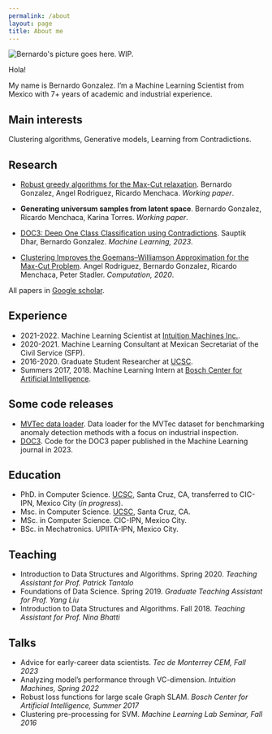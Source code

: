 ```yaml
---
permalink: /about
layout: page
title: About me
---
```


![Bernardo's picture goes here. WIP.](./assets/imgs/ber_0.png)

Hola!

My name is Bernardo Gonzalez. I’m a Machine Learning Scientist from Mexico with 7+ years of academic and industrial experience.

## Main interests

Clustering algorithms, Generative models, Learning from Contradictions.

## Research

- [Robust greedy algorithms for the Max-Cut relaxation](../assets/docs/efficient_max_cut_v0.pdf). Bernardo Gonzalez, Angel Rodriguez, Ricardo Menchaca. *Working paper*.

- **Generating universum samples from latent space**. Bernardo Gonzalez, Ricardo Menchaca, Karina Torres. *Working paper*.

- [DOC3: Deep One Class Classification using Contradictions](https://link.springer.com/article/10.1007/s10994-023-06362-5). Sauptik Dhar, Bernardo Gonzalez. *Machine Learning, 2023*.

- [Clustering Improves the Goemans–Williamson Approximation for the Max-Cut Problem](https://www.mdpi.com/2079-3197/8/3/75). Angel Rodriguez, Bernardo Gonzalez, Ricardo Menchaca, Peter Stadler. *Computation, 2020*.

All papers in [Google scholar](https://scholar.google.com/citations?hl=es&user=J6AjacwAAAAJ).

## Experience

- 2021-2022. Machine Learning Scientist at [Intuition Machines Inc.](https://www.imachines.com/).
- 2020-2021. Machine Learning Consultant at Mexican Secretariat of the Civil Service (SFP).
- 2016-2020. Graduate Student Researcher at [UCSC](https://engineering.ucsc.edu/).
- Summers 2017, 2018. Machine Learning Intern at [Bosch Center for Artificial Intelligence](https://www.bosch-ai.com/).

## Some code releases

- [MVTec data loader](https://github.com/b3r8/mvtec-dataloader). Data loader for the MVTec dataset for benchmarking anomaly detection methods with a focus on industrial inspection.
- [DOC3](https://github.com/sauptikdhar/DOC3). Code for the DOC3 paper published in the Machine Learning journal in 2023.

## Education

- PhD. in Computer Science. [UCSC](https://engineering.ucsc.edu/), Santa Cruz, CA, transferred to CIC-IPN, Mexico City (*in progress*).
- Msc. in Computer Science. [UCSC](https://engineering.ucsc.edu/), Santa Cruz, CA.
- MSc. in Computer Science. CIC-IPN, Mexico City.
- BSc. in Mechatronics. UPIITA-IPN, Mexico City.

## Teaching

- Introduction to Data Structures and Algorithms. Spring 2020. *Teaching Assistant for Prof. Patrick Tantalo*
- Foundations of Data Science. Spring 2019. *Graduate Teaching Assistant for Prof. Yang Liu*
- Introduction to Data Structures and Algorithms. Fall 2018. *Teaching Assistant for Prof. Nina Bhatti*

## Talks

- Advice for early-career data scientists. *Tec de Monterrey CEM, Fall 2023*
- Analyzing model’s performance through VC-dimension. *Intuition Machines, Spring 2022*
- Robust loss functions for large scale Graph SLAM. *Bosch Center for Artificial Intelligence, Summer 2017*
- Clustering pre-processing for SVM. *Machine Learning Lab Seminar, Fall 2016*

